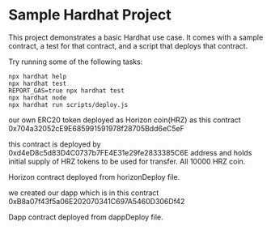 # Sample Hardhat Project

This project demonstrates a basic Hardhat use case. It comes with a sample contract, a test for that contract, and a script that deploys that contract.

Try running some of the following tasks:

```shell
npx hardhat help
npx hardhat test
REPORT_GAS=true npx hardhat test
npx hardhat node
npx hardhat run scripts/deploy.js
```


our own ERC20 token deployed as Horizon coin(HRZ) as this contract 0x704a32052cE9E685991591978f28705Bdd6eC5eF

this contract is deployed by 0xd4eD8c5d83D4C0737b7FE4E31e29fe2833385C6E address and holds initial  supply of HRZ tokens to be used for transfer. All 10000 HRZ coin.

Horizon contract deployed from horizonDeploy file.

we created our dapp which is in this contract 0xB8a07f43f5a06E202070341C697A5460D306Df42

Dapp contract deployed from dappDeploy file.




